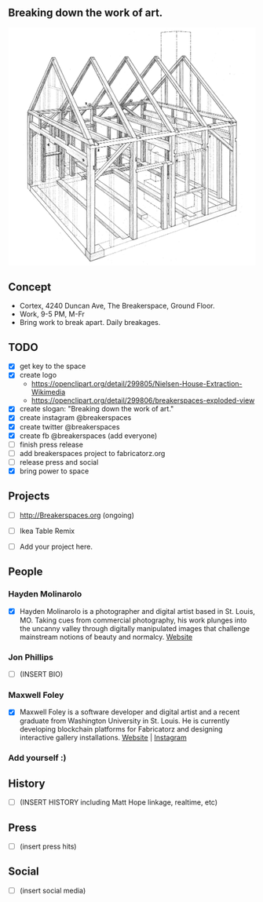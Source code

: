 ## Breaking down the work of art.

![](nielsen-house-wikimedia.jpg?raw=true)

## Concept

- Cortex, 4240 Duncan Ave, The Breakerspace, Ground Floor.
- Work, 9-5 PM, M-Fr
- Bring work to break apart. Daily breakages.

## TODO

- [x] get key to the space
- [x] create logo
  - https://openclipart.org/detail/299805/Nielsen-House-Extraction-Wikimedia
  - https://openclipart.org/detail/299806/breakerspaces-exploded-view
- [x] create slogan: "Breaking down the work of art."
- [x] create instagram @breakerspaces
- [x] create twitter @breakerspaces
- [x] create fb @breakerspaces (add everyone)
- [ ] finish press release
- [ ] add breakerspaces project to fabricatorz.org
- [ ] release press and social
- [x] bring power to space

## Projects

- [ ] http://Breakerspaces.org (ongoing)
- [ ] Ikea Table Remix
- [ ] Add your project here.


## People

### Hayden Molinarolo

- [x] Hayden Molinarolo is a photographer and digital artist based in St. Louis, MO. Taking cues from commercial photography, his work plunges into the uncanny valley through digitally manipulated images that challenge mainstream notions of beauty and normalcy. [Website](http://www.haydenmolinarolo.com/)


### Jon Phillips

- [ ] (INSERT BIO)

### Maxwell Foley

- [x] Maxwell Foley is a software developer and digital artist and a recent graduate from Washington University in St. Louis. He is currently developing blockchain platforms for Fabricatorz and designing interactive gallery installations. [Website](http://skwrk.com) | [Instagram](http://instagram.com/skwrk)

### Add yourself :)


## History

- [ ] (INSERT HISTORY including Matt Hope linkage, realtime, etc)

## Press

- [ ] (insert press hits)

## Social

- [ ] (insert social media)

